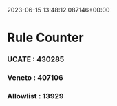 2023-06-15 13:48:12.087146+00:00
# Rule Counter 
 ### UCATE : 430285

 ### Veneto : 407106

 ### Allowlist : 13929